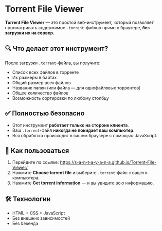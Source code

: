 # Torrent File Viewer

**Torrent File Viewer** — это простой веб-инструмент, который позволяет просматривать содержимое `.torrent`-файлов прямо в браузере, **без загрузки их на сервер**.

## 🔍 Что делает этот инструмент?

После загрузки `.torrent`-файла, вы получите:

- Список всех файлов в торренте
- Их размеры в байтах
- Общий размер всех файлов
- Название папки (или файла — для однофайловых торрентов)
- Общее количество файлов
- Возможность сортировки по любому столбцу

## ✅ Полностью безопасно

- Этот инструмент **работает только на стороне клиента**.
- Ваш `.torrent`-файл **никогда не покидает ваш компьютер**.
- Вся обработка происходит в вашем браузере с помощью JavaScript.

## 🚀 Как пользоваться

1. Перейдите по ссылке: https://s-a-n-t-a-y-a-n-a.github.io/Torrent-File-Viewer/
2. Нажмите **Choose torrent file** и выберите `.torrent`-файл с вашего компьютера.
3. Нажмите **Get torrent information** — и вы увидите всю информацию.

## 🛠️ Технологии

- HTML + CSS + JavaScript
- Без внешних зависимостей
- Без бэкенда
